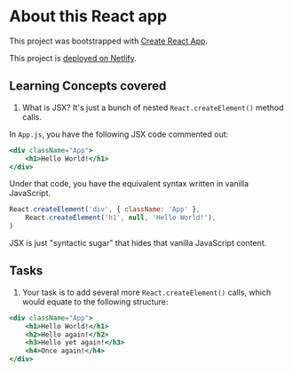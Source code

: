 # About this React app

This project was bootstrapped with [Create React App](https://github.com/facebook/create-react-app).

This project is [deployed on Netlify](https://cheerful-chaja-0b4cbe.netlify.app/).

## Learning Concepts covered

1. What is JSX? It's just a bunch of nested `React.createElement()` method calls.

In `App.js`, you have the following JSX code commented out:
```jsx
<div className="App">
    <h1>Hello World!</h1>
</div>
```

Under that code, you have the equivalent syntax written in vanilla JavaScript.
```javascript
React.createElement('div', { className: 'App' },
    React.createElement('h1', null, 'Hello World!'),
)
```

JSX is just "syntactic sugar" that hides that vanilla JavaScript content.

## Tasks

1. Your task is to add several more `React.createElement()` calls, which would equate to the following structure:
```jsx
<div className="App">
    <h1>Hello World!</h1>
    <h2>Hello again!</h2>
    <h3>Hello yet again!</h3>
    <h4>Once again!</h4>
</div>
```
